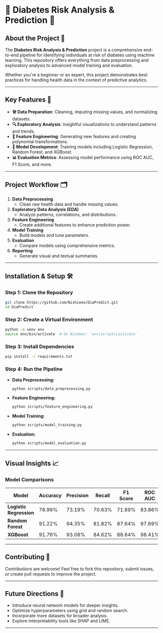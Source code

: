 # 🔬 Diabetes Risk Analysis & Prediction 🚀

## About the Project 🎯

The **Diabetes Risk Analysis & Prediction** project is a comprehensive end-to-end pipeline for identifying individuals at risk of diabetes using machine learning. This repository offers everything from data preprocessing and exploratory analysis to advanced model training and evaluation.

Whether you're a beginner or an expert, this project demonstrates best practices for handling health data in the context of predictive analytics.

---

## Key Features 🔑
- **🛠 Data Preparation**: Cleaning, imputing missing values, and normalizing datasets.
- **🔍 Exploratory Analysis**: Insightful visualizations to understand patterns and trends.
- **🧬 Feature Engineering**: Generating new features and creating polynomial transformations.
- **🤖 Model Development**: Training models including Logistic Regression, Random Forest, and XGBoost.
- **📊 Evaluation Metrics**: Assessing model performance using ROC AUC, F1 Score, and more.

---

## Project Workflow 🗂

1. **Data Preprocessing**
   - Clean raw health data and handle missing values.
2. **Exploratory Data Analysis (EDA)**
   - Analyze patterns, correlations, and distributions.
3. **Feature Engineering**
   - Create additional features to enhance prediction power.
4. **Model Training**
   - Build models and tune parameters.
5. **Evaluation**
   - Compare models using comprehensive metrics.
6. **Reporting**
   - Generate visual and textual summaries.

---

## Installation & Setup 🛠

### Step 1: Clone the Repository
```bash
git clone https://github.com/Nishieee/DiaPredict.git
cd DiaPredict
```

### Step 2: Create a Virtual Environment
```bash
python -m venv env
source env/bin/activate  # On Windows: `env\Scripts\activate`
```

### Step 3: Install Dependencies
```bash
pip install -r requirements.txt
```

### Step 4: Run the Pipeline
- **Data Preprocessing:**
  ```bash
  python scripts/data_preprocessing.py
  ```
- **Feature Engineering:**
  ```bash
  python scripts/feature_engineering.py
  ```
- **Model Training:**
  ```bash
  python scripts/model_training.py
  ```
- **Evaluation:**
  ```bash
  python scripts/model_evaluation.py
  ```

---

## Visual Insights 📈

### Model Comparisons

| Model               | Accuracy | Precision | Recall | F1 Score | ROC AUC |
|---------------------|----------|-----------|--------|----------|---------|
| **Logistic Regression** | 78.99%   | 73.19%    | 70.63% | 71.89%   | 83.86%  |
| **Random Forest**       | 91.22%   | 94.35%    | 81.82% | 87.64%   | 97.69%  |
| **XGBoost**             | 91.76%   | 93.08%    | 84.62% | 88.64%   | 98.41%  |

---

## Contributing 🌟

Contributions are welcome! Feel free to fork this repository, submit issues, or create pull requests to improve the project.

---

## Future Directions 🌱
- Introduce neural network models for deeper insights.
- Optimize hyperparameters using grid and random search.
- Incorporate more datasets for broader analysis.
- Explore interpretability tools like SHAP and LIME.

---
